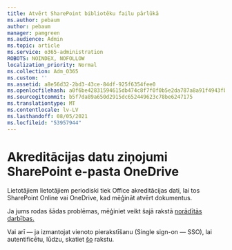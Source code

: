 ```yaml
---
title: Atvērt SharePoint bibliotēku failu pārlūkā
ms.author: pebaum
author: pebaum
manager: pamgreen
ms.audience: Admin
ms.topic: article
ms.service: o365-administration
ROBOTS: NOINDEX, NOFOLLOW
localization_priority: Normal
ms.collection: Adm_O365
ms.custom: ''
ms.assetid: a8e56d32-2bd3-43ce-84df-925f6354fee0
ms.openlocfilehash: a0f6be42831594615db474c8f7f0f0b5e2da787a8a91f4943fb2c27ec57abb2a
ms.sourcegitcommit: b5f7da89a650d2915dc652449623c78be6247175
ms.translationtype: MT
ms.contentlocale: lv-LV
ms.lasthandoff: 08/05/2021
ms.locfileid: "53957944"
---
```

# <a name="credential-messages-in-sharepoint-or-onedrive"></a>Akreditācijas datu ziņojumi SharePoint e-pasta OneDrive

Lietotājiem lietotājiem periodiski tiek Office akreditācijas dati, lai tos SharePoint Online vai OneDrive, kad mēģināt atvērt dokumentus.

Ja jums rodas šādas problēmas, mēģiniet veikt šajā rakstā [norādītās darbības.](https://support.microsoft.com/help/2913639/office-applications-periodically-prompt-for-credentials-to-sharepoint)

Vai arī — ja izmantojat vienoto pierakstīšanu (Single sign-on — SSO), lai autentificētu, lūdzu, skatiet [šo](https://support.microsoft.com/help/4025962/cant-sign-in-after-update-to-office-2016-build-16-0-7967-on-windows-10) rakstu.
